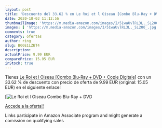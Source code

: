 ```yaml
---
layout: post
title: 'Descuento del 33.62 % en Le Roi et l Oiseau [Combo Blu-Ray + DVD '
date: 2020-10-03 11:12:56
thumbnailImage: 'https://m.media-amazon.com/images/I/51waUvlRL3L._SL200_.jpg'
images: [ 'https://m.media-amazon.com/images/I/51waUvlRL3L._SL200_.jpg' ]
comments: true
category: ofertas
author: ring
slug: B00E1LZBT4
description:
actualPrice: 9.99 EUR
comparePrice: 15.05 EUR
inStock: true
---
```


Tienes [Le Roi et l Oiseau [Combo Blu-Ray + DVD + Copie Digitale]](https://www.amazon.fr/dp/B00E1LZBT4/?tag=tolees0d-21) con un 33.62 % de descuento con precio de oferta de 9.99 EUR (original: 15.05 EUR) en el siguiente enlace!

[![Le Roi et l Oiseau [Combo Blu-Ray + DVD ](https://m.media-amazon.com/images/I/51waUvlRL3L._SL200_.jpg)](https://www.amazon.fr/dp/B00E1LZBT4/?tag=tolees0d-21)

[Accede a la oferta!!](https://www.amazon.fr/dp/B00E1LZBT4/?tag=tolees0d-21)

Links participate in Amazon Associate program and might generate a comission on qualifying sales


